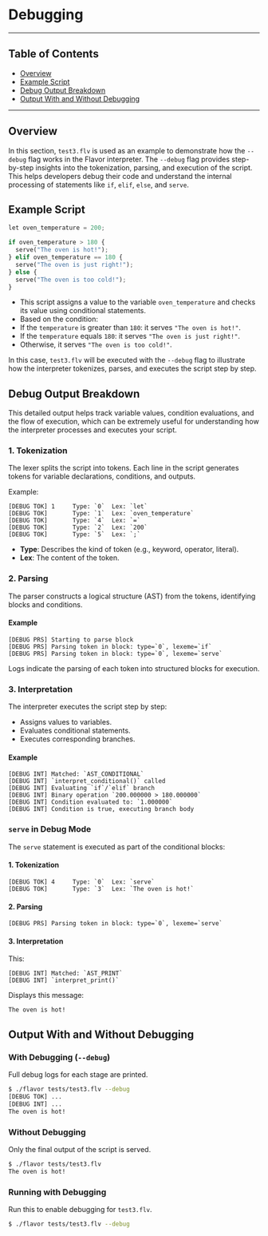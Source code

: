 # Debugging

---

## Table of Contents

- [Overview](#debugging-overview)
- [Example Script](#debugging-example-script)
- [Debug Output Breakdown](#debugging-debug-output-breakdown)
- [Output With and Without Debugging](#debugging-output-with-and-without-debugging)

---

## Overview <a id="debugging-overview"></a>

In this section, `test3.flv` is used as an example to demonstrate how the `--debug` flag works in the Flavor interpreter. The `--debug` flag provides step-by-step insights into the tokenization, parsing, and execution of the script. This helps developers debug their code and understand the internal processing of statements like `if`, `elif`, `else`, and `serve`.

## Example Script <a id="debugging-example-script"></a>

```py
let oven_temperature = 200;

if oven_temperature > 180 {
  serve("The oven is hot!");
} elif oven_temperature == 180 {
  serve("The oven is just right!");
} else {
  serve("The oven is too cold!");
}
```

- This script assigns a value to the variable `oven_temperature` and checks its value using conditional statements.
- Based on the condition:
- If the `temperature` is greater than `180`: it serves `"The oven is hot!"`.
- If the `temperature` equals `180`: it serves `"The oven is just right!"`.
- Otherwise, it serves `"The oven is too cold!"`.

In this case, `test3.flv` will be executed with the `--debug` flag to illustrate how the interpreter tokenizes, parses, and executes the script step by step.

## Debug Output Breakdown <a id="debugging-debug-output-breakdown"></a>

This detailed output helps track variable values, condition evaluations, and the flow of execution, which can be extremely useful for understanding how the interpreter processes and executes your script.

### 1. Tokenization

The lexer splits the script into tokens. Each line in the script generates tokens for variable declarations, conditions, and outputs.

Example:

```
[DEBUG TOK] 1     Type: `0`  Lex: `let`
[DEBUG TOK]       Type: `1`  Lex: `oven_temperature`
[DEBUG TOK]       Type: `4`  Lex: `=`
[DEBUG TOK]       Type: `2`  Lex: `200`
[DEBUG TOK]       Type: `5`  Lex: `;`
```

- **Type**: Describes the kind of token (e.g., keyword, operator, literal).
- **Lex**: The content of the token.

### 2. Parsing

The parser constructs a logical structure (AST) from the tokens, identifying blocks and conditions.

#### Example

```
[DEBUG PRS] Starting to parse block
[DEBUG PRS] Parsing token in block: type=`0`, lexeme=`if`
[DEBUG PRS] Parsing token in block: type=`0`, lexeme=`serve`
```

Logs indicate the parsing of each token into structured blocks for execution.

### 3. Interpretation

The interpreter executes the script step by step:

- Assigns values to variables.
- Evaluates conditional statements.
- Executes corresponding branches.

#### Example

```
[DEBUG INT] Matched: `AST_CONDITIONAL`
[DEBUG INT] `interpret_conditional()` called
[DEBUG INT] Evaluating `if`/`elif` branch
[DEBUG INT] Binary operation `200.000000 > 180.000000`
[DEBUG INT] Condition evaluated to: `1.000000`
[DEBUG INT] Condition is true, executing branch body
```

### `serve` in Debug Mode

The `serve` statement is executed as part of the conditional blocks:

#### 1. Tokenization

```
[DEBUG TOK] 4     Type: `0`  Lex: `serve`
[DEBUG TOK]       Type: `3`  Lex: `The oven is hot!`
```

#### 2. Parsing

```
[DEBUG PRS] Parsing token in block: type=`0`, lexeme=`serve`
```

#### 3. Interpretation

This:

```
[DEBUG INT] Matched: `AST_PRINT`
[DEBUG INT] `interpret_print()`
```

Displays this message:

```
The oven is hot!
```

## Output With and Without Debugging <a id="debugging-output-with-and-without-debugging"></a>

### With Debugging (`--debug`)

Full debug logs for each stage are printed.

```bash
$ ./flavor tests/test3.flv --debug
[DEBUG TOK] ...
[DEBUG INT] ...
The oven is hot!
```

### Without Debugging

Only the final output of the script is served.

```bash
$ ./flavor tests/test3.flv
The oven is hot!
```

### Running with Debugging

Run this to enable debugging for `test3.flv`.

```bash
$ ./flavor tests/test3.flv --debug
```
